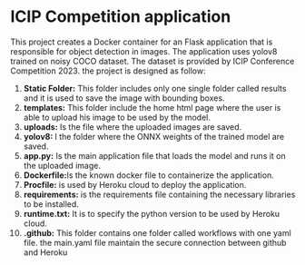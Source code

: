 <h1>ICIP Competition application</h1>

This project creates a Docker container for an Flask application that is responsible for object detection in images. The application uses yolov8 trained on noisy COCO dataset. The dataset is provided by ICIP Conference Competition 2023. 
the project is designed as follow:
<ol>
<li><b>Static Folder:</b> This folder includes only one single folder called results and it is used to save the image with bounding boxes.</li>
<li><b>templates:</b> This folder include the home html page where the user is able to upload his image to be used by the model.</li>
<li><b>uploads:</b> Is the file where the uploaded images are saved.</li>
<li><b>yolov8: </b>I the folder where the ONNX weights of the trained model are saved.</li>
<li><b>app.py:</b> Is the main application file that loads the model and runs it on the uploaded image.</li>
<li><b>Dockerfile:</b>Is the known docker file to containerize the application.</li>
<li><b>Procfile:</b> is used by Heroku cloud to deploy the application.</li>
<li><b>requirements:</b> is the requirements file containing the necessary libraries to be installed.</li>
<li><b>runtime.txt:</b> It is to specify the python version to be used by Heroku cloud.</li>
<li><b>.github:</b> This folder contains one folder called workflows with one yaml file. the main.yaml file maintain the secure connection between github and Heroku</li>
</ol>



